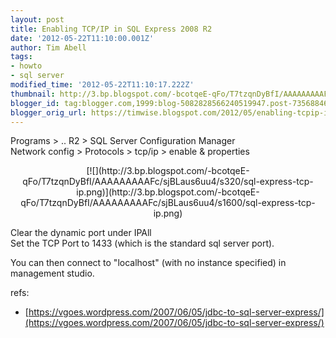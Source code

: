 ```yaml
---
layout: post
title: Enabling TCP/IP in SQL Express 2008 R2
date: '2012-05-22T11:10:00.001Z'
author: Tim Abell
tags:
- howto
- sql server
modified_time: '2012-05-22T11:10:17.222Z'
thumbnail: http://3.bp.blogspot.com/-bcotqeE-qFo/T7tzqnDyBfI/AAAAAAAAAFc/sjBLaus6uu4/s72-c/sql-express-tcp-ip.png
blogger_id: tag:blogger.com,1999:blog-5082828566240519947.post-7356884620087853089
blogger_orig_url: https://timwise.blogspot.com/2012/05/enabling-tcpip-in-sql-express-2008-r2.html
---
```


Programs > .. R2 > SQL Server Configuration Manager  
Network config > Protocols > tcp/ip > enable & properties  

<div class="separator" style="clear: both; text-align: center;">[![](http://3.bp.blogspot.com/-bcotqeE-qFo/T7tzqnDyBfI/AAAAAAAAAFc/sjBLaus6uu4/s320/sql-express-tcp-ip.png)](http://3.bp.blogspot.com/-bcotqeE-qFo/T7tzqnDyBfI/AAAAAAAAAFc/sjBLaus6uu4/s1600/sql-express-tcp-ip.png)</div>

Clear the dynamic port under IPAll  
Set the TCP Port to 1433 (which is the standard sql server port).  

You can then connect to "localhost" (with no instance specified) in management studio.  

refs:  

*   [https://vgoes.wordpress.com/2007/06/05/jdbc-to-sql-server-express/](https://vgoes.wordpress.com/2007/06/05/jdbc-to-sql-server-express/)
